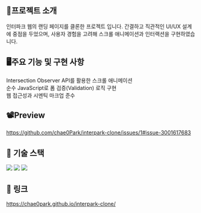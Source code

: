 ## 📒프로젝트 소개
인터파크 웹의 랜딩 페이지를 클론한 프로젝트 입니다. 간결하고 직관적인 UI/UX 설계에 중점을 두었으며, 사용자 경험을 고려해 스크롤 애니메이션과 인터랙션을 구현하였습니다. <br>

## 🖥️주요 기능 및 구현 사항
Intersection Observer API를 활용한 스크롤 애니메이션<br>
순수 JavaScript로 폼 검증(Validation) 로직 구현<br>
웹 접근성과 시멘틱 마크업 준수<br>

## 📽️Preview 
https://github.com/chae0Park/interpark-clone/issues/1#issue-3001617683
<br>

## 🧱 기술 스택
<img src="https://img.shields.io/badge/HTML5-E34F26?style=for-the-badge&logo=HTML5&logoColor=white"> <img src="https://img.shields.io/badge/JavaScript-F7DF1E?style=for-the-badge&logo=JavaScript&logoColor=white">
 <img src="https://img.shields.io/badge/CSS3-1572B6?style=for-the-badge&logo=CSS3&logoColor=white"><br>

## 🔗 링크 
https://chae0park.github.io/interpark-clone/
